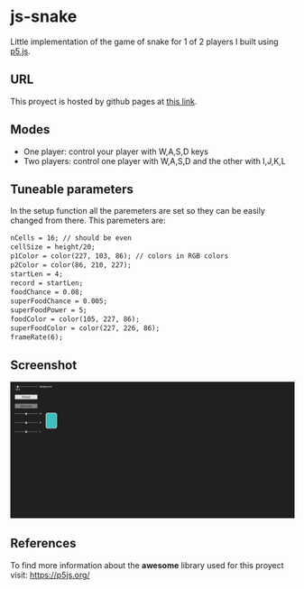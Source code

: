# js-snake
Little implementation of the game of snake for 1 of 2 players I built using <a href="https://p5js.org/">p5.js</a>.
## URL
This proyect is hosted by github pages at <a href="https://pabloqb2000.github.io/js-snake/">this link</a>.
## Modes
  - One player: control your player with W,A,S,D keys
  - Two players: control one player with W,A,S,D and the other with I,J,K,L
## Tuneable parameters
In the setup function all the paremeters are set so they can be easily changed from there. This paremeters are:
```
nCells = 16; // should be even
cellSize = height/20;
p1Color = color(227, 103, 86); // colors in RGB colors
p2Color = color(86, 210, 227);
startLen = 4;
record = startLen;
foodChance = 0.08;
superFoodChance = 0.005;
superFoodPower = 5;
foodColor = color(105, 227, 86);
superFoodColor = color(227, 226, 86);
frameRate(6);
```
## Screenshot
<img src="imgs/screenshot01.png"></img>
## References
To find more information about the <b>awesome</b> library used for this proyect visit:
<a href="https://p5js.org/"> https://p5js.org/ </a>
